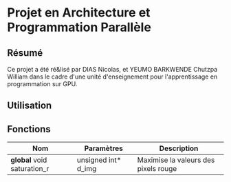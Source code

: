 # Projet en Architecture et Programmation Parallèle


## Résumé

Ce projet a été ré&lisé par DIAS Nicolas, et YEUMO BARKWENDE Chutzpa William dans le cadre d'une unité d'enseignement pour l'apprentissage en programmation sur GPU.

## Utilisation

## Fonctions

| Nom | Paramètres | Description |
| --- | ---------- | ----------- |
| __global__ void saturation_r | unsigned int* d_img | Maximise la valeurs des pixels rouge |